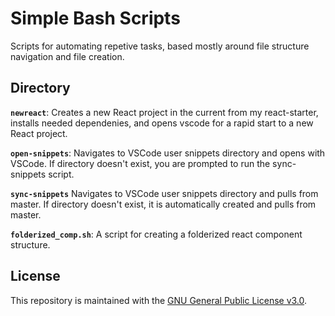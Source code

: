# Simple Bash Scripts

Scripts for automating repetive tasks, based mostly around file structure
navigation and file creation.

## Directory

**`newreact`**: Creates a new React project in the current from my react-starter, installs needed dependenies, and opens vscode for a rapid start to a new React project.

**`open-snippets`**: Navigates to VSCode user snippets directory and opens with
VSCode. If directory doesn't exist, you are prompted to run the sync-snippets
script.


**`sync-snippets`** Navigates to VSCode user snippets directory and pulls from
master. If directory doesn't exist, it is automatically created and pulls from
master. 

**`folderized_comp.sh`**: A script for creating a folderized react component structure.

## License
This repository is maintained with the [GNU General Public License
v3.0](https://github.com/imjackson/scripts/blob/master/LICENSE).
